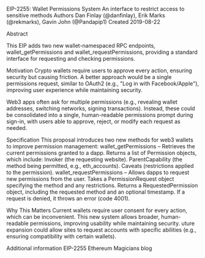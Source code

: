  EIP-2255: Wallet Permissions System
An interface to restrict access to sensitive methods
Authors 	Dan Finlay (@danfinlay), Erik Marks (@rekmarks), Gavin John (@Pandapip1)
Created 	2019-08-22

 Abstract

This EIP adds two new wallet-namespaced RPC endpoints, wallet_getPermissions and wallet_requestPermissions, providing a standard interface for requesting and checking permissions.

Motivation 
Crypto wallets require users to approve every action, ensuring security but causing friction. A better approach would be a single permissions request, similar to OAuth2 (e.g., "Log in with Facebook/Apple"), improving user experience while maintaining security.

Web3 apps often ask for multiple permissions (e.g., revealing wallet addresses, switching networks, signing transactions). Instead, these could be consolidated into a single, human-readable permissions prompt during sign-in, with users able to approve, reject, or modify each request as needed.

 Specification 
This proposal introduces two new methods for web3 wallets to improve permission management:
wallet_getPermissions – Retrieves the current permissions granted to a dapp.
Returns a list of Permission objects, which include:
Invoker (the requesting website).
ParentCapability (the method being permitted, e.g., eth_accounts).
Caveats (restrictions applied to the permission).
wallet_requestPermissions – Allows dapps to request new permissions from the user.
Takes a PermissionRequest object specifying the method and any restrictions.
Returns a RequestedPermission object, including the requested method and an optional timestamp.
If a request is denied, it throws an error (code 4001).

Why This Matters
Current wallets require user consent for every action, which can be inconvenient.
This new system allows broader, human-readable permissions, improving usability while maintaining security.
uture expansion could allow sites to request accounts with specific abilities (e.g., ensuring compatibility with certain wallets).
 
Additional information
EIP-2255
Ethereum Magicians blog


